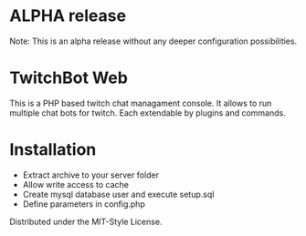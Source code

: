 
# ALPHA release

Note: This is an alpha release without any deeper configuration possibilities.

# TwitchBot Web

This is a PHP based twitch chat managament console. It allows to run multiple chat bots for twitch. Each extendable by plugins and commands. 

# Installation 

- Extract archive to your server folder 
- Allow write access to cache
- Create mysql database user and execute setup.sql
- Define parameters in config.php

Distributed under the MIT-Style License.